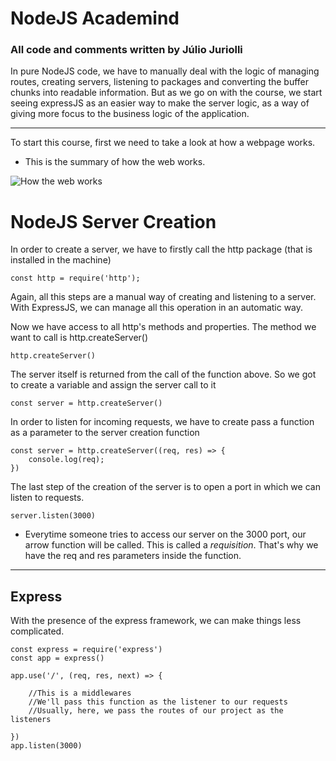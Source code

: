# NodeJS Academind

### All code and comments written by Júlio Juriolli

In pure NodeJS code, we have to manually deal with the logic of managing routes, creating servers, listening to packages and converting the buffer chunks into readable information. But as we go on with the course, we start seeing expressJS as an easier way to make the server logic, as a way of giving more focus to the business logic of the application.

---

To start this course, first we need to take a look at how a webpage works. 
- This is the summary of how the web works.

![How the web works](assets/webflow.png)

# NodeJS Server Creation
In order to create a server, we have to firstly call the http package (that is installed in the machine)

    const http = require('http');

Again, all this steps are a manual way of creating and listening to a server. With ExpressJS, we can manage all this operation in an automatic way.

Now we have access to all http's methods and properties. The method we want to call is http.createServer()

    http.createServer()

The server itself is returned from the call of the function above. So we got to create a variable and assign the server call to it

    const server = http.createServer()

In order to listen for incoming requests, we have to create pass a function as a parameter to the server creation function

    const server = http.createServer((req, res) => {
        console.log(req);
    })

The last step of the creation of the server is to open a port in which we can listen to requests.

    server.listen(3000)

- Everytime someone tries to access our server on the 3000 port, our arrow function will be called. This is called a *requisition*. That's why we have the req and res parameters inside the function.
---

## Express

With the presence of the express framework, we can make things less complicated. 

    const express = require('express')
    const app = express()

    app.use('/', (req, res, next) => {

        //This is a middlewares
        //We'll pass this function as the listener to our requests
        //Usually, here, we pass the routes of our project as the listeners

    })
    app.listen(3000)
